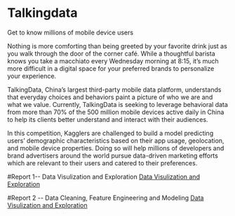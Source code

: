 # Talkingdata

Get to know millions of mobile device users



Nothing is more comforting than being greeted by your favorite drink just as you walk through the door of the corner café. While a thoughtful barista knows you take a macchiato every Wednesday morning at 8:15, it’s much more difficult in a digital space for your preferred brands to personalize your experience.

TalkingData, China’s largest third-party mobile data platform, understands that everyday choices and behaviors paint a picture of who we are and what we value. Currently, TalkingData is seeking to leverage behavioral data from more than 70% of the 500 million mobile devices active daily in China to help its clients better understand and interact with their audiences.

In this competition, Kagglers are challenged to build a model predicting users’ demographic characteristics based on their app usage, geolocation, and mobile device properties. Doing so will help millions of developers and brand advertisers around the world pursue data-driven marketing efforts which are relevant to their users and catered to their preferences.

#Report 1-- Data Visulization and Exploration
[Data Visulization and Exploration](https://cdn.rawgit.com/nareshv00/Talkingdata/master/EDA_Talkingdata%23Report1.html)


#Report 2 -- Data Cleaning, Feature Engineering and Modeling
[Data Visulization and Exploration](https://cdn.rawgit.com/nareshv00/Talkingdata/master/DataCleaningAndModeling%23Report2.html)
